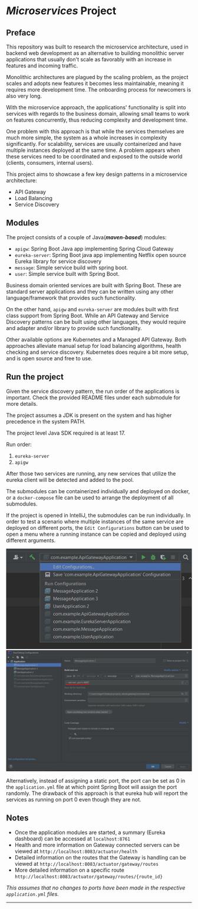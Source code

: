 # *Microservices* Project

## Preface

This repository was built to research the microservice architecture, used in backend web development as an alternative to building monolithic server applications that usually don't scale as favorably with an increase in features and incoming traffic.

Monolithic architectures are plagued by the scaling problem, as the project scales and adopts new features it becomes less maintainable, meaning it requires more development time. The onboarding process for newcomers is also very long.

With the microservice approach, the applications' functionality is split into services with regards to the business domain, allowing small teams to work on features concurrently, thus reducing complexity and development time.

One problem with this approach is that while the services themselves are much more simple, the system as a whole increases in complexity significantly. For scalability, services are usually containerized and have multiple instances deployed at the same time. A problem appears when these services need to be coordinated and exposed to the outside world (clients, consumers, internal users).

This project aims to showcase a few key design patterns in a microservice architecture:
- API Gateway
- Load Balancing
- Service Discovery
  
## Modules

The project consists of a couple of Java(***maven-based***) modules:
- `apigw`: Spring Boot Java app implementing Spring Cloud Gateway
- `eureka-server`: Spring Boot java app implementing Netflix open source Eureka library for service discovery
- `message`: Simple service build with spring boot.
- `user`: Simple service built with Spring Boot.

Business domain oriented services are built with Spring Boot. These are standard server applications and they can be written using any other language/framework that provides such functionality. 

On the other hand, `apigw` and `eureka-server` are modules built with first class support from Spring Boot. While an API Gateway and Service Discovery patterns can be built using other languages, they would require and adapter and/or library to provide such functionality.

Other available options are Kubernetes and a Managed API Gateway. Both approaches alleviate manual setup for load balancing algorithms, health checking and service discovery. Kubernetes does require a bit more setup, and is open source and free to use. 

## Run the project

Given the service discovery pattern, the run order of the applications is important. Check the provided README files under each submodule for more details.

The project assumes a JDK is present on the system and has higher precedence in the system PATH.

The project level Java SDK required is at least 17.

Run order:
1. `eureka-server`
2. `apigw`
   
After those two services are running, any new services that utilize the eureka client will be detected and added to the pool.

The submodules can be containerized individually and deployed on docker, or a `docker-compose` file can be used to arrange the deployment of all submodules. 

If the project is opened in IntelliJ, the submodules can be run individually. 
In order to test a scenario where multiple instances of the same service are deployed on different ports, the `Edit Configurations` button can be used to open a menu where a running instance can be copied and deployed using different arguments. 

![](edit_config.jpg)
![](arguments.jpg)

Alternatively, instead of assigning a static port, the port can be set as 0 in the `application.yml` file at which point Spring Boot will assign the port randomly.
The drawback of this approach is that eureka hub will report the services as running on port 0 even though they are not.

## Notes

- Once the application modules are started, a summary (Eureka dashboard) can be accessed at `localhost:8761`
- Health and more information on Gateway connected servers can be viewed at `http://localhost:8083/actuator/health`
- Detailed information on the routes that the Gateway is handling can be viewed at `http://localhost:8083/actuator/gateway/routes`
- More detailed information on a specific route `http://localhost:8083/actuator/gateway/routes/{route_id}`

*This assumes that no changes to ports have been made in the respective `application.yml` files.*

----
